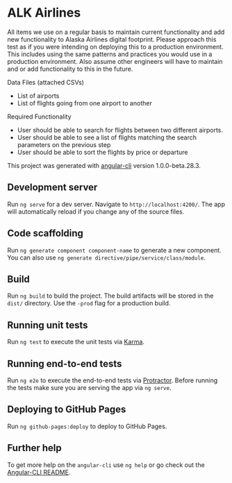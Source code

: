 # ALK Airlines
All items we use on a regular basis to maintain current functionality and add new functionality to Alaska Airlines digital footprint. Please approach this test as if you were intending on deploying this to a production environment. This includes using the same patterns and practices you would use in a production environment. Also assume other engineers will have to maintain and or add functionality to this in the future.

Data Files (attached CSVs)
- List of airports
- List of flights going from one airport to another
 
Required Functionality
- User should be able to search for flights between two different airports.
- User should be able to see a list of flights matching the search parameters on the previous step
- User should be able to sort the flights by price or departure

This project was generated with [angular-cli](https://github.com/angular/angular-cli) version 1.0.0-beta.28.3.

## Development server
Run `ng serve` for a dev server. Navigate to `http://localhost:4200/`. The app will automatically reload if you change any of the source files.

## Code scaffolding

Run `ng generate component component-name` to generate a new component. You can also use `ng generate directive/pipe/service/class/module`.

## Build

Run `ng build` to build the project. The build artifacts will be stored in the `dist/` directory. Use the `-prod` flag for a production build.

## Running unit tests

Run `ng test` to execute the unit tests via [Karma](https://karma-runner.github.io).

## Running end-to-end tests

Run `ng e2e` to execute the end-to-end tests via [Protractor](http://www.protractortest.org/).
Before running the tests make sure you are serving the app via `ng serve`.

## Deploying to GitHub Pages

Run `ng github-pages:deploy` to deploy to GitHub Pages.

## Further help

To get more help on the `angular-cli` use `ng help` or go check out the [Angular-CLI README](https://github.com/angular/angular-cli/blob/master/README.md).
